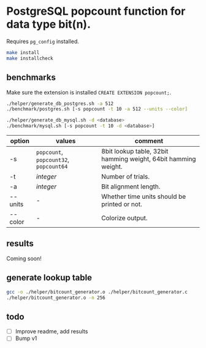 # PostgreSQL popcount function for data type bit(n).
Requires `pg_config` installed.

```sh
make install
make installcheck
```

## benchmarks
Make sure the extension is installed `CREATE EXTENSION popcount;`.

```sh
./helper/generate_db_postgres.sh -a 512
./benchmark/postgres.sh [-s popcount -t 10 -a 512 --units --color]

./helper/generate_db_mysql.sh -d <database>
./benchmark/mysql.sh [-s popcount -t 10 -d <database>]
```

option | values | comment
--- | --- | ---
-s | `popcount`, `popcount32`, `popcount64` | 8bit lookup table, 32bit hamming weight, 64bit hamming weight.
-t | *integer* | Number of trials.
-a | *integer* | Bit alignment length.
--units | - | Whether time units should be printed or not.
--color | - | Colorize output.

## results
Coming soon!

## generate lookup table
```sh
gcc -o ./helper/bitcount_generator.o ./helper/bitcount_generator.c
./helper/bitcount_generator.o -n 256
```

## todo
* [ ] Improve readme, add results
* [ ] Bump v1

